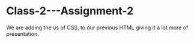 # Class-2---Assignment-2
We are adding the us of CSS, to our previous HTML giving it a lot more of presentation.
